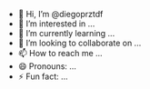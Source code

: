 - 👋 Hi, I’m @diegoprztdf
- 👀 I’m interested in ...
- 🌱 I’m currently learning ...
- 💞️ I’m looking to collaborate on ...
- 📫 How to reach me ...
- 😄 Pronouns: ...
- ⚡ Fun fact: ...

<!---
diegoprztdf/diegoprztdf is a ✨ special ✨ repository because its `README.md` (this file) appears on your GitHub profile.
You can click the Preview link to take a look at your changes.
--->
